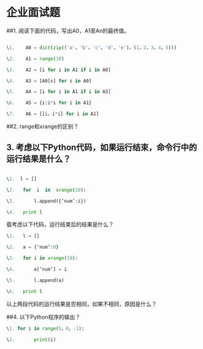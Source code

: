 # 企业面试题

##1. 阅读下面的代码，写出A0，A1至An的最终值。
```python

\1.    A0 = dict(zip(('a'，'b'，'c'，'d'，'e')，(1，2，3，4，5)))

\2.    A1 = range(10)

\3.    A2 = [i for i in A1 if i in A0]

\4.    A3 = [A0[s] for s in A0]

\5.    A4 = [i for i in A1 if i in A3]

\6.    A5 = {i:i*i for i in A1}

\7.    A6 = [[i，i*i] for i in A1]
```

##2.  range和xrange的区别？

## 3. 考虑以下Python代码，如果运行结束，命令行中的运行结果是什么？

```python

\1.  l = []

\2.   for  i  in  xrange(10):

\3.       l.append({‘num’:i})

\4.   print l
```
载考虑以下代码，运行结束后的结果是什么？

```python
\1.   l = []

\2.   a = {‘num’:0}

\3.   for i in xrange(10):

\4.       a[‘num’] = i

\5.       l.append(a)

\6.   print l
```
以上两段代码的运行结果是否相同，如果不相同，原因是什么？

##4. 以下Python程序的输出？

```python
\1. for i in range(5，0，-1):

\2.       print(i)

```
